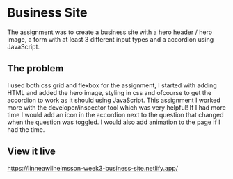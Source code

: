 # Business Site

The assignment was to create a business site with a hero header / hero image, a form with at least 3 different input types and a accordion using JavaScript.

## The problem

I used both css grid and flexbox for the assignment, I started with adding HTML and added the hero image, styling in css and ofcourse to get the accordion to work as it should using JavaScript. This assignment I worked more with the developer/inspector tool which was very helpful! If I had more time I would add an icon in the accordion next to the question that changed when the question was toggled. I would also add animation to the page if I had the time.

## View it live
https://linneawilhelmsson-week3-business-site.netlify.app/